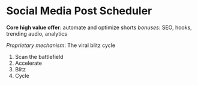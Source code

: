 # Social Media Post Scheduler

**Core high value offer**: automate and optimize shorts
*bonuses*: SEO, hooks, trending audio, analytics

*Proprietary mechanism*: The viral blitz cycle
1. Scan the battlefield
2. Accelerate
3. Blitz
4. Cycle